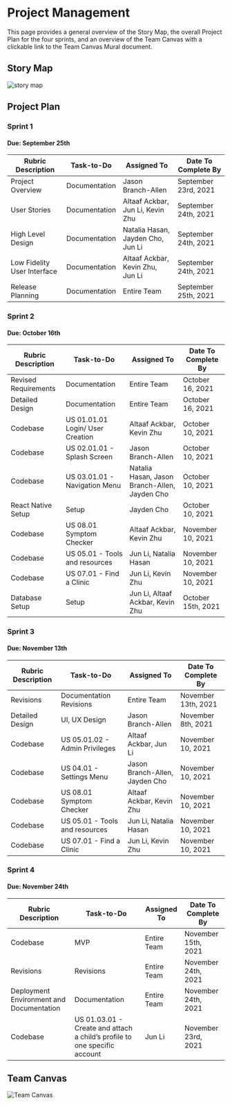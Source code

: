# Project Management

This page provides a general overview of the Story Map, the overall Project Plan for the four sprints, and an overview of the Team Canvas with a clickable link to the Team Canvas Mural document.

## Story Map

![story map](https://github.com/UAlberta-CMPUT401/arche-echo/raw/main/docs/images/ARCHE%20ECHO%20story-map.png)


## Project Plan

### Sprint 1

#### Due: September 25th

| Rubric Description          | Task-to-Do    | Assigned To                       | Date To Complete By  |
|-----------------------------|---------------|-----------------------------------|----------------------|
| Project Overview            | Documentation | Jason Branch-Allen                | September 23rd, 2021 |
| User Stories                | Documentation | Altaaf Ackbar, Jun Li, Kevin Zhu  | September 24th, 2021 |
| High Level Design           | Documentation | Natalia Hasan, Jayden Cho, Jun Li | September 24th, 2021 |
| Low Fidelity User Interface | Documentation | Altaaf Ackbar, Kevin Zhu, Jun Li  | September 24th, 2021 |
| Release Planning            | Documentation | Entire Team                       | September 25th, 2021 |

### Sprint 2

#### Due: October 16th

| Rubric Description   | Task-to-Do                       | Assigned To                                   | Date To Complete By |
|----------------------|----------------------------------|-----------------------------------------------|---------------------|
| Revised Requirements | Documentation                    | Entire Team                                   | October 16, 2021    |
| Detailed Design      | Documentation                    | Entire Team                                   | October 16, 2021    |
| Codebase             | US 01.01.01 Login/ User Creation | Altaaf Ackbar, Kevin Zhu                      | October 10, 2021    |
| Codebase             | US 02.01.01 - Splash Screen      | Jason Branch-Allen                            | October 10, 2021    |
| Codebase             | US 03.01.01 - Navigation Menu    | Natalia Hasan, Jason Branch-Allen, Jayden Cho | October 10, 2021    |
| React Native Setup   | Setup                            | Jayden Cho                                    | October 10, 2021    |
| Codebase             | US 08.01 Symptom Checker         | Altaaf Ackbar, Kevin Zhu                      | November 10, 2021   |
| Codebase             | US 05.01 - Tools and resources   | Jun Li, Natalia Hasan                         | November 10, 2021   |
| Codebase             | US 07.01 - Find a Clinic         | Jun Li, Kevin Zhu                             | November 10, 2021   |
| Database Setup       | Setup                            | Jun Li, Altaaf Ackbar, Kevin Zhu              | October 15th, 2021  |

### Sprint 3

#### Due: November 13th

| Rubric Description | Task-to-Do                     | Assigned To                    | Date To Complete By |
|--------------------|--------------------------------|--------------------------------|---------------------|
| Revisions          | Documentation Revisions        | Entire Team                    | November 13th, 2021 |
| Detailed Design    | UI, UX Design                  | Jason Branch-Allen             | November 8th, 2021  |
| Codebase           | US 05.01.02 - Admin Privileges | Altaaf Ackbar, Jun Li          | November 10, 2021   |
| Codebase           | US 04.01  - Settings Menu      | Jason Branch-Allen, Jayden Cho | November 10, 2021   |
| Codebase           | US 08.01 Symptom Checker       | Altaaf Ackbar, Kevin Zhu       | November 10, 2021   |
| Codebase           | US 05.01 - Tools and resources | Jun Li, Natalia Hasan          | November 10, 2021   |
| Codebase           | US 07.01 - Find a Clinic       | Jun Li, Kevin Zhu              | November 10, 2021   |

### Sprint 4

#### Due: November 24th

| Rubric Description                       | Task-to-Do                                                                | Assigned To | Date To Complete By |
|------------------------------------------|---------------------------------------------------------------------------|-------------|---------------------|
| Codebase                                 | MVP                                                                       | Entire Team | November 15th, 2021 |
| Revisions                                | Revisions                                                                 | Entire Team | November 24th, 2021 |
| Deployment Environment and Documentation | Documentation                                                             | Entire Team | November 24th, 2021 |
| Codebase                                 | US 01.03.01 - Create and attach a child’s profile to one specific account | Jun Li      | November 23rd, 2021 |

## Team Canvas
![Team Canvas](https://github.com/UAlberta-CMPUT401/arche-echo/raw/main/docs/images/Team%20Canvas.png)
